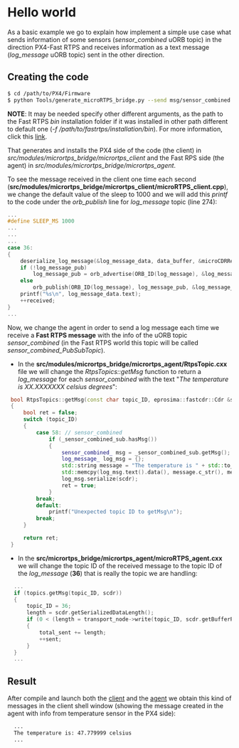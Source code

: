 # Hello world

As a basic example we go to explain how implement a simple use case what sends information of some sensors (*sensor_combined* uORB topic) in the direction PX4-Fast RTPS and receives information as a text message (*log_message* uORB topic) sent in the other direction.

## Creating the code

  ``` sh
  $ cd /path/to/PX4/Firmware
  $ python Tools/generate_microRTPS_bridge.py --send msg/sensor_combined.msg --receive msg/sensor_combined.msg msg/log_message.msg
  ```
**NOTE**: It may be needed specify other different arguments, as the path to the Fast RTPS *bin* installation folder if it was installed in other path different to default one (*-f /path/to/fastrtps/installation/bin*). For more information, click this [link](README.md#generate-and-installing-the-client-and-the-agent).

That generates and installs the PX4 side of the code (the client) in *src/modules/micrortps_bridge/micrortps_client* and the Fast RPS side (the agent) in *src/modules/micrortps_bridge/micrortps_agent*.

To see the message received in the client one time each second (**src/modules/micrortps_bridge/micrortps_client/microRTPS_client.cpp**), we change the default value of the sleep to 1000 and we will add this *printf* to the code under the *orb_publish* line for *log_message* topic (line 274):

  ```cpp
  ...
  #define SLEEP_MS 1000
  ...
  ...
  ...
  case 36:
  {
      deserialize_log_message(&log_message_data, data_buffer, &microCDRReader);
      if (!log_message_pub)
          log_message_pub = orb_advertise(ORB_ID(log_message), &log_message_data);
      else
          orb_publish(ORB_ID(log_message), log_message_pub, &log_message_data);
      printf("%s\n", log_message_data.text);
      ++received;
  }
  ...
  ```
 Now, we change the agent in order to send a log message each time we receive a **Fast RTPS message** with the info of the uORB topic *sensor_combined* (in the Fast RTPS world this topic will be called *sensor_combined_PubSubTopic*).

  - In the **src/modules/micrortps_bridge/micrortps_agent/RtpsTopic.cxx** file we will change the *RtpsTopics::getMsg* function to return a *log_message* for each *sensor_combined* with the text "*The temperature is XX.XXXXXXX celsius degrees*":

```cpp
 bool RtpsTopics::getMsg(const char topic_ID, eprosima::fastcdr::Cdr &scdr)
 {
     bool ret = false;
     switch (topic_ID)
     {
         case 58: // sensor_combined
             if (_sensor_combined_sub.hasMsg())
             {
                 sensor_combined_ msg = _sensor_combined_sub.getMsg();
                 log_message_ log_msg = {};
                 std::string message = "The temperature is " + std::to_string(msg.baro_temp_celcius()) + " celsius degrees";
                 std::memcpy(log_msg.text().data(), message.c_str(), message.length());
                 log_msg.serialize(scdr);
                 ret = true;
             }
         break;
         default:
             printf("Unexpected topic ID to getMsg\n");
         break;
     }

     return ret;
 }
 ```

 - In the **src/micrortps_bridge/micrortps_agent/microRTPS_agent.cxx** we will change the topic ID of the received message to the topic ID of the *log_message* (**36**) that is really the topic we are handling:

```cpp
  ...
  if (topics.getMsg(topic_ID, scdr))
  {
      topic_ID = 36;
      length = scdr.getSerializedDataLength();
      if (0 < (length = transport_node->write(topic_ID, scdr.getBufferPointer(), length)))
      {
          total_sent += length;
          ++sent;
      }
  }
  ...
```
## Result

After compile and launch both the [client](README.md#px4-firmware-the-micro-rtps-client) and the [agent](README.md#fast-rtps-the-micro-rtps-agent) we obtain this kind of messages in the client shell window (showing the message created in the agent with info from temperature sensor in the PX4 side):

```sh
  ...
  The temperature is: 47.779999 celsius
  ...
```
